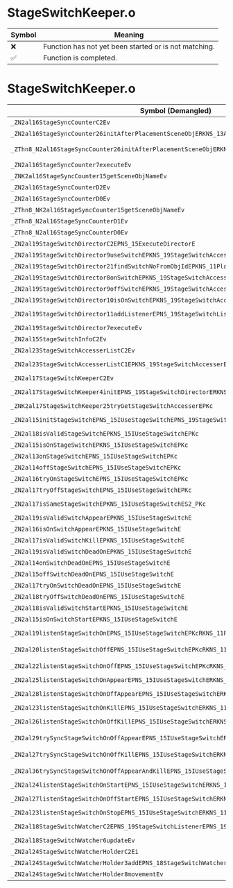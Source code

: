 # StageSwitchKeeper.o
| Symbol | Meaning 
| ------------- | ------------- 
| :x: | Function has not yet been started or is not matching. 
| :white_check_mark: | Function is completed. 


# StageSwitchKeeper.o
| Symbol (Demangled) | Symbol (Mangled) | Decompiled? |
| ------------- |  ------------- | ------------- |
| `_ZN2al16StageSyncCounterC2Ev` | `al::StageSyncCounter::StageSyncCounter(void)` | :white_check_mark: |
| `_ZN2al16StageSyncCounter26initAfterPlacementSceneObjERKNS_13ActorInitInfoE` | `al::StageSyncCounter::initAfterPlacementSceneObj(al::ActorInitInfo const&)` | :white_check_mark: |
| `_ZThn8_N2al16StageSyncCounter26initAfterPlacementSceneObjERKNS_13ActorInitInfoE` | ``non-virtual thunk to'al::StageSyncCounter::initAfterPlacementSceneObj(al::ActorInitInfo const&)` | :white_check_mark: |
| `_ZN2al16StageSyncCounter7executeEv` | `al::StageSyncCounter::execute(void)` | :white_check_mark: |
| `_ZNK2al16StageSyncCounter15getSceneObjNameEv` | `al::StageSyncCounter::getSceneObjName(void)const` | :white_check_mark: |
| `_ZN2al16StageSyncCounterD2Ev` | `al::StageSyncCounter::~StageSyncCounter()` | :white_check_mark: |
| `_ZN2al16StageSyncCounterD0Ev` | `al::StageSyncCounter::~StageSyncCounter()` | :white_check_mark: |
| `_ZThn8_NK2al16StageSyncCounter15getSceneObjNameEv` | ``non-virtual thunk to'al::StageSyncCounter::getSceneObjName(void)const` | :white_check_mark: |
| `_ZThn8_N2al16StageSyncCounterD1Ev` | ``non-virtual thunk to'al::StageSyncCounter::~StageSyncCounter()` | :white_check_mark: |
| `_ZThn8_N2al16StageSyncCounterD0Ev` | ``non-virtual thunk to'al::StageSyncCounter::~StageSyncCounter()` | :white_check_mark: |
| `_ZN2al19StageSwitchDirectorC2EPNS_15ExecuteDirectorE` | `al::StageSwitchDirector::StageSwitchDirector(al::ExecuteDirector *)` | :white_check_mark: |
| `_ZN2al19StageSwitchDirector9useSwitchEPKNS_19StageSwitchAccesserE` | `al::StageSwitchDirector::useSwitch(al::StageSwitchAccesser const*)` | :white_check_mark: |
| `_ZN2al19StageSwitchDirector21findSwitchNoFromObjIdEPKNS_11PlacementIdE` | `al::StageSwitchDirector::findSwitchNoFromObjId(al::PlacementId const*)` | :white_check_mark: |
| `_ZN2al19StageSwitchDirector8onSwitchEPKNS_19StageSwitchAccesserE` | `al::StageSwitchDirector::onSwitch(al::StageSwitchAccesser const*)` | :white_check_mark: |
| `_ZN2al19StageSwitchDirector9offSwitchEPKNS_19StageSwitchAccesserE` | `al::StageSwitchDirector::offSwitch(al::StageSwitchAccesser const*)` | :white_check_mark: |
| `_ZN2al19StageSwitchDirector10isOnSwitchEPKNS_19StageSwitchAccesserE` | `al::StageSwitchDirector::isOnSwitch(al::StageSwitchAccesser const*)` | :white_check_mark: |
| `_ZN2al19StageSwitchDirector11addListenerEPNS_19StageSwitchListenerEPNS_19StageSwitchAccesserE` | `al::StageSwitchDirector::addListener(al::StageSwitchListener *,al::StageSwitchAccesser *)` | :white_check_mark: |
| `_ZN2al19StageSwitchDirector7executeEv` | `al::StageSwitchDirector::execute(void)` | :white_check_mark: |
| `_ZN2al15StageSwitchInfoC2Ev` | `al::StageSwitchInfo::StageSwitchInfo(void)` | :white_check_mark: |
| `_ZN2al23StageSwitchAccesserListC2Ev` | `al::StageSwitchAccesserList::StageSwitchAccesserList(void)` | :white_check_mark: |
| `_ZN2al23StageSwitchAccesserListC1EPKNS_19StageSwitchAccesserE` | `al::StageSwitchAccesserList::StageSwitchAccesserList(al::StageSwitchAccesser const*)` | :white_check_mark: |
| `_ZN2al17StageSwitchKeeperC2Ev` | `al::StageSwitchKeeper::StageSwitchKeeper(void)` | :white_check_mark: |
| `_ZN2al17StageSwitchKeeper4initEPNS_19StageSwitchDirectorERKNS_13PlacementInfoE` | `al::StageSwitchKeeper::init(al::StageSwitchDirector *,al::PlacementInfo const&)` | :white_check_mark: |
| `_ZNK2al17StageSwitchKeeper25tryGetStageSwitchAccesserEPKc` | `al::StageSwitchKeeper::tryGetStageSwitchAccesser(char const*)const` | :white_check_mark: |
| `_ZN2al15initStageSwitchEPNS_15IUseStageSwitchEPNS_19StageSwitchDirectorERKNS_13PlacementInfoE` | `al::initStageSwitch(al::IUseStageSwitch *,al::StageSwitchDirector *,al::PlacementInfo const&)` | :white_check_mark: |
| `_ZN2al18isValidStageSwitchEPKNS_15IUseStageSwitchEPKc` | `al::isValidStageSwitch(al::IUseStageSwitch const*,char const*)` | :white_check_mark: |
| `_ZN2al15isOnStageSwitchEPKNS_15IUseStageSwitchEPKc` | `al::isOnStageSwitch(al::IUseStageSwitch const*,char const*)` | :white_check_mark: |
| `_ZN2al13onStageSwitchEPNS_15IUseStageSwitchEPKc` | `al::onStageSwitch(al::IUseStageSwitch *,char const*)` | :white_check_mark: |
| `_ZN2al14offStageSwitchEPNS_15IUseStageSwitchEPKc` | `al::offStageSwitch(al::IUseStageSwitch *,char const*)` | :white_check_mark: |
| `_ZN2al16tryOnStageSwitchEPNS_15IUseStageSwitchEPKc` | `al::tryOnStageSwitch(al::IUseStageSwitch *,char const*)` | :white_check_mark: |
| `_ZN2al17tryOffStageSwitchEPNS_15IUseStageSwitchEPKc` | `al::tryOffStageSwitch(al::IUseStageSwitch *,char const*)` | :white_check_mark: |
| `_ZN2al17isSameStageSwitchEPKNS_15IUseStageSwitchES2_PKc` | `al::isSameStageSwitch(al::IUseStageSwitch const*,al::IUseStageSwitch const*,char const*)` | :white_check_mark: |
| `_ZN2al19isValidSwitchAppearEPKNS_15IUseStageSwitchE` | `al::isValidSwitchAppear(al::IUseStageSwitch const*)` | :white_check_mark: |
| `_ZN2al16isOnSwitchAppearEPKNS_15IUseStageSwitchE` | `al::isOnSwitchAppear(al::IUseStageSwitch const*)` | :white_check_mark: |
| `_ZN2al17isValidSwitchKillEPKNS_15IUseStageSwitchE` | `al::isValidSwitchKill(al::IUseStageSwitch const*)` | :white_check_mark: |
| `_ZN2al19isValidSwitchDeadOnEPKNS_15IUseStageSwitchE` | `al::isValidSwitchDeadOn(al::IUseStageSwitch const*)` | :white_check_mark: |
| `_ZN2al14onSwitchDeadOnEPNS_15IUseStageSwitchE` | `al::onSwitchDeadOn(al::IUseStageSwitch *)` | :white_check_mark: |
| `_ZN2al15offSwitchDeadOnEPNS_15IUseStageSwitchE` | `al::offSwitchDeadOn(al::IUseStageSwitch *)` | :white_check_mark: |
| `_ZN2al17tryOnSwitchDeadOnEPNS_15IUseStageSwitchE` | `al::tryOnSwitchDeadOn(al::IUseStageSwitch *)` | :white_check_mark: |
| `_ZN2al18tryOffSwitchDeadOnEPNS_15IUseStageSwitchE` | `al::tryOffSwitchDeadOn(al::IUseStageSwitch *)` | :white_check_mark: |
| `_ZN2al18isValidSwitchStartEPKNS_15IUseStageSwitchE` | `al::isValidSwitchStart(al::IUseStageSwitch const*)` | :white_check_mark: |
| `_ZN2al15isOnSwitchStartEPKNS_15IUseStageSwitchE` | `al::isOnSwitchStart(al::IUseStageSwitch const*)` | :white_check_mark: |
| `_ZN2al19listenStageSwitchOnEPNS_15IUseStageSwitchEPKcRKNS_11FunctorBaseE` | `al::listenStageSwitchOn(al::IUseStageSwitch *,char const*,al::FunctorBase const&)` | :white_check_mark: |
| `_ZN2al20listenStageSwitchOffEPNS_15IUseStageSwitchEPKcRKNS_11FunctorBaseE` | `al::listenStageSwitchOff(al::IUseStageSwitch *,char const*,al::FunctorBase const&)` | :white_check_mark: |
| `_ZN2al22listenStageSwitchOnOffEPNS_15IUseStageSwitchEPKcRKNS_11FunctorBaseES6_` | `al::listenStageSwitchOnOff(al::IUseStageSwitch *,char const*,al::FunctorBase const&,al::FunctorBase const&)` | :white_check_mark: |
| `_ZN2al25listenStageSwitchOnAppearEPNS_15IUseStageSwitchERKNS_11FunctorBaseE` | `al::listenStageSwitchOnAppear(al::IUseStageSwitch *,al::FunctorBase const&)` | :white_check_mark: |
| `_ZN2al28listenStageSwitchOnOffAppearEPNS_15IUseStageSwitchERKNS_11FunctorBaseES4_` | `al::listenStageSwitchOnOffAppear(al::IUseStageSwitch *,al::FunctorBase const&,al::FunctorBase const&)` | :white_check_mark: |
| `_ZN2al23listenStageSwitchOnKillEPNS_15IUseStageSwitchERKNS_11FunctorBaseE` | `al::listenStageSwitchOnKill(al::IUseStageSwitch *,al::FunctorBase const&)` | :white_check_mark: |
| `_ZN2al26listenStageSwitchOnOffKillEPNS_15IUseStageSwitchERKNS_11FunctorBaseES4_` | `al::listenStageSwitchOnOffKill(al::IUseStageSwitch *,al::FunctorBase const&,al::FunctorBase const&)` | :white_check_mark: |
| `_ZN2al29trySyncStageSwitchOnOffAppearEPNS_15IUseStageSwitchERKNS_11FunctorBaseES4_` | `al::trySyncStageSwitchOnOffAppear(al::IUseStageSwitch *,al::FunctorBase const&,al::FunctorBase const&)` | :white_check_mark: |
| `_ZN2al27trySyncStageSwitchOnOffKillEPNS_15IUseStageSwitchERKNS_11FunctorBaseES4_` | `al::trySyncStageSwitchOnOffKill(al::IUseStageSwitch *,al::FunctorBase const&,al::FunctorBase const&)` | :white_check_mark: |
| `_ZN2al36trySyncStageSwitchOnOffAppearAndKillEPNS_15IUseStageSwitchERKNS_11FunctorBaseES4_` | `al::trySyncStageSwitchOnOffAppearAndKill(al::IUseStageSwitch *,al::FunctorBase const&,al::FunctorBase const&)` | :white_check_mark: |
| `_ZN2al24listenStageSwitchOnStartEPNS_15IUseStageSwitchERKNS_11FunctorBaseE` | `al::listenStageSwitchOnStart(al::IUseStageSwitch *,al::FunctorBase const&)` | :white_check_mark: |
| `_ZN2al27listenStageSwitchOnOffStartEPNS_15IUseStageSwitchERKNS_11FunctorBaseES4_` | `al::listenStageSwitchOnOffStart(al::IUseStageSwitch *,al::FunctorBase const&,al::FunctorBase const&)` | :white_check_mark: |
| `_ZN2al23listenStageSwitchOnStopEPNS_15IUseStageSwitchERKNS_11FunctorBaseE` | `al::listenStageSwitchOnStop(al::IUseStageSwitch *,al::FunctorBase const&)` | :white_check_mark: |
| `_ZN2al18StageSwitchWatcherC2EPNS_19StageSwitchListenerEPNS_19StageSwitchAccesserE` | `al::StageSwitchWatcher::StageSwitchWatcher(al::StageSwitchListener *,al::StageSwitchAccesser *)` | :white_check_mark: |
| `_ZN2al18StageSwitchWatcher6updateEv` | `al::StageSwitchWatcher::update(void)` | :white_check_mark: |
| `_ZN2al24StageSwitchWatcherHolderC2Ei` | `al::StageSwitchWatcherHolder::StageSwitchWatcherHolder(int)` | :white_check_mark: |
| `_ZN2al24StageSwitchWatcherHolder3addEPNS_18StageSwitchWatcherE` | `al::StageSwitchWatcherHolder::add(al::StageSwitchWatcher *)` | :white_check_mark: |
| `_ZN2al24StageSwitchWatcherHolder8movementEv` | `al::StageSwitchWatcherHolder::movement(void)` | :white_check_mark: |
